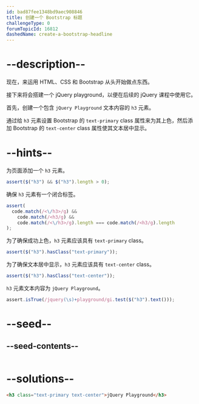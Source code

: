 ```yaml
---
id: bad87fee1348bd9aec908846
title: 创建一个 Bootstrap 标题
challengeType: 0
forumTopicId: 16812
dashedName: create-a-bootstrap-headline
---
```


# --description--

现在，来运用 HTML、CSS 和 Bootstrap 从头开始做点东西。

接下来将会搭建一个 jQuery playground，以便在后续的 jQuery 课程中使用它。

首先，创建一个包含 `jQuery Playground` 文本内容的 `h3` 元素。

通过给 `h3` 元素设置 Bootstrap 的 `text-primary` class 属性来为其上色，然后添加 Bootstrap 的 `text-center` class 属性使其文本居中显示。

# --hints--

为页面添加一个 `h3` 元素。

```js
assert($("h3") && $("h3").length > 0);
```

确保 `h3` 元素有一个闭合标签。

```js
assert(
  code.match(/<\/h3>/g) &&
    code.match(/<h3/g) &&
    code.match(/<\/h3>/g).length === code.match(/<h3/g).length
);
```

为了确保成功上色，`h3` 元素应该具有 `text-primary` class。

```js
assert($("h3").hasClass("text-primary"));
```

为了确保文本居中显示，`h3` 元素应该具有 `text-center` class。

```js
assert($("h3").hasClass("text-center"));
```

`h3` 元素文本内容为 `jQuery Playground`。

```js
assert.isTrue(/jquery(\s)+playground/gi.test($("h3").text()));
```

# --seed--

## --seed-contents--

```html

```

# --solutions--

```html
<h3 class="text-primary text-center">jQuery Playground</h3>
```
